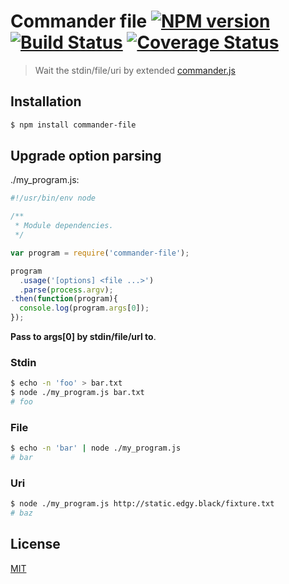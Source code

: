 # Commander file [![NPM version][npm-image]][npm] [![Build Status][travis-image]][travis] [![Coverage Status][coveralls-image]][coveralls]

> Wait the stdin/file/uri by extended [commander.js](https://github.com/tj/commander.js)

## Installation
```bash
$ npm install commander-file
```

## Upgrade option parsing
./my_program.js:

```js
#!/usr/bin/env node

/**
 * Module dependencies.
 */

var program = require('commander-file');

program
  .usage('[options] <file ...>')
  .parse(process.argv);
.then(function(program){
  console.log(program.args[0]);
});
```

__Pass to args[0] by stdin/file/url to__.

### Stdin
```bash
$ echo -n 'foo' > bar.txt
$ node ./my_program.js bar.txt
# foo
```

### File
```bash
$ echo -n 'bar' | node ./my_program.js
# bar
```

### Uri
```bash
$ node ./my_program.js http://static.edgy.black/fixture.txt
# baz
```

License
---
[MIT][License]

[License]: http://59naga.mit-license.org/

[npm-image]:https://img.shields.io/npm/v/json_ml.svg?style=flat-square
[npm]: https://npmjs.org/package/json_ml
[travis-image]: http://img.shields.io/travis/59naga/json-ml.svg?style=flat-square
[travis]: https://travis-ci.org/59naga/json-ml
[coveralls-image]: http://img.shields.io/coveralls/59naga/json-ml.svg?style=flat-square
[coveralls]: https://coveralls.io/r/59naga/json-ml?branch=master